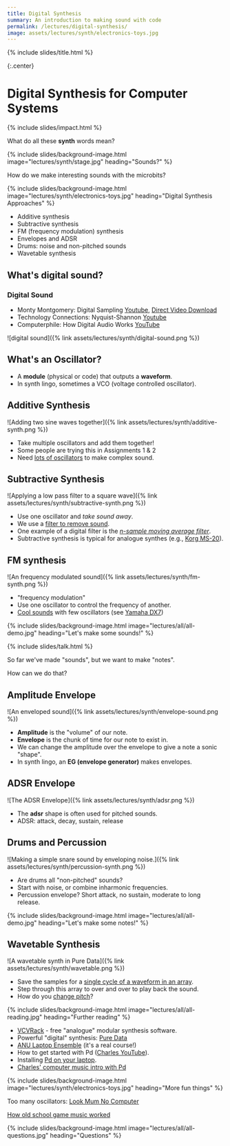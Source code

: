 ```yaml
---
title: Digital Synthesis
summary: An introduction to making sound with code
permalink: /lectures/digital-synthesis/
image: assets/lectures/synth/electronics-toys.jpg
---
```


{% include slides/title.html %}

{:.center}
# Digital Synthesis for Computer Systems

{% include slides/impact.html %}

What do all these **synth** words mean?

{% include slides/background-image.html
           image="lectures/synth/stage.jpg"
           heading="Sounds?"  %}

How do we make interesting sounds with the microbits?

{% include slides/background-image.html
           image="lectures/synth/electronics-toys.jpg"
           heading="Digital Synthesis Approaches"  %}

- Additive synthesis
- Subtractive synthesis
- FM (frequency modulation) synthesis
- Envelopes and ADSR
- Drums: noise and non-pitched sounds
- Wavetable synthesis

## What's digital sound?

### Digital Sound

- Monty Montgomery: Digital Sampling [Youtube](https://xiph.org/video/vid2.shtml), [Direct Video Download](https://xiph.org/video/vid2.shtml)
- Technology Connections: Nyquist-Shannon [Youtube](https://youtu.be/pWjdWCePgvA)
- Computerphile: How Digital Audio Works [YouTube](https://youtu.be/1RIA9U5oXro)
<!-- ![]({{site.baseurl}}/assets/digital-synthesis/digital-sound.png) -->

![digital sound]({% link assets/lectures/synth/digital-sound.png %})

## What's an Oscillator?

- A **module** (physical or code) that outputs a **waveform**.
- In synth lingo, sometimes a VCO (voltage controlled oscillator).

## Additive Synthesis

![Adding two sine waves together]({% link assets/lectures/synth/additive-synth.png %})

- Take multiple oscillators and add them together!
- Some people are trying this in Assignments 1 & 2
- Need [lots of oscillators](https://www.youtube.com/watch?v=q45FHZLVz2U
) to make complex sound.

<!-- {:.stretch} -->

## Subtractive Synthesis

![Applying a low pass filter to a square wave]({% link assets/lectures/synth/subtractive-synth.png %})

- Use one oscillator and _take sound away_.
- We use a [filter to remove sound](https://ccrma.stanford.edu/~jos/filters/filters.html).
- One example of a digital filter is the [_n-sample moving average filter_](http://www.gaussianwaves.com/2010/11/moving-average-filter-ma-filter-2/).
- Subtractive synthesis is typical for analogue synthes (e.g., [Korg MS-20](https://en.wikipedia.org/wiki/Korg_MS-20)).

<!-- {:.stretch} -->

## FM synthesis

![An frequency modulated sound]({% link assets/lectures/synth/fm-synth.png %})

- "frequency modulation"
- Use one oscillator to control the frequency of another.
- [Cool sounds](https://youtu.be/fxSTjiE_5V0) with few oscillators (see [Yamaha DX7](https://en.wikipedia.org/wiki/Yamaha_DX7))

<!-- {:.stretch} -->

{% include slides/background-image.html
           image="lectures/all/all-demo.jpg"
           heading="Let's make some sounds!"  %}

{% include slides/talk.html %}

So far we've made "sounds", but we want to make "notes". 

How can we do that?

## Amplitude Envelope

![An enveloped sound]({% link assets/lectures/synth/envelope-sound.png %})

- **Amplitude** is the "volume" of our note.
- **Envelope** is the chunk of time for our note to exist in.
- We can change the amplitude over the envelope to give a note a sonic "shape".
- In synth lingo, an **EG (envelope generator)** makes envelopes.

<!-- {:.stretch} -->

## ADSR Envelope

![The ADSR Envelope]({% link assets/lectures/synth/adsr.png %})

- The **adsr** shape is often used for pitched sounds.
- ADSR: attack, decay, sustain, release

<!-- {:.stretch} -->

## Drums and Percussion

![Making a simple snare sound by enveloping noise.]({% link assets/lectures/synth/percussion-synth.png %})

- Are drums all "non-pitched" sounds?
- Start with noise, or combine inharmonic frequencies.
- Percussion envelope? Short attack, no sustain, moderate to long release.

<!-- {:.stretch} -->

{% include slides/background-image.html
           image="lectures/all/all-demo.jpg"
           heading="Let's make some notes!"  %}

## Wavetable Synthesis

![A wavetable synth in Pure Data]({% link assets/lectures/synth/wavetable.png %})

- Save the samples for a [single cycle of a waveform in an array](http://msp.ucsd.edu/techniques/v0.11/book-html/node33.html).
- Step through this array to over and over to play back the sound.
- How do you [change pitch](http://www.earlevel.com/main/category/digital-audio/oscillators/wavetable-oscillators/)?

{% include slides/background-image.html
           image="lectures/all/all-reading.jpg"
           heading="Further reading"  %}

- [VCVRack](https://vcvrack.com) - free "analogue" modular synthesis software.
- Powerful "digital" synthesis: [Pure Data](https://puredata.info)
- [ANU Laptop Ensemble](https://cs.anu.edu.au/courses/comp2710-lens/) (it's a real course!)
- How to get started with Pd ([Charles YouTube](https://youtu.be/AC7-MpwIZ8w)).
- Installing [Pd on your laptop](https://cs.anu.edu.au/courses/comp2710-lens/resources/tools/#pure-data).
- [Charles' computer music intro with Pd](https://github.com/cpmpercussion/ComputerMusicIntro)

{% include slides/background-image.html
           image="lectures/synth/electronics-toys.jpg"
           heading="More fun things"  %}

Too many oscillators: [Look Mum No Computer](https://www.youtube.com/watch?v=q45FHZLVz2U)

[How old school game music worked](https://youtu.be/q_3d1x2VPxk)

{% include slides/background-image.html
           image="lectures/all/all-questions.jpg"
           heading="Questions"  %}
